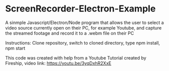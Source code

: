 # ScreenRecorder-Electron-Example

A sinmple Javascript/Electron/Node program that allows the user to select a video source currently open on their PC,
for example Youtube, and capture the streamed footage and record it to a .webm file on their PC

Instructions:
Clone repository,
switch to cloned directory,
type npm install,
npm start


This code was created with help from a Youtube Tutorial created by Fireship, video link: https://youtu.be/3yqDxhR2XxE
